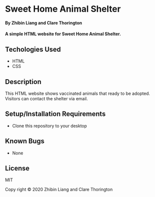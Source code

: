 # Sweet Home Animal Shelter

#### By Zhibin Liang and Clare Thorington

#### A simple HTML website for Sweet Home Animal Shelter.

## Techologies Used

* HTML
* CSS

## Description

This HTML website shows vaccinated animals that ready to be adopted. Visitors can contact the shelter via email.

## Setup/Installation Requirements

* Clone this repository to your desktop

## Known Bugs

* None

## License 
MIT

Copy right &copy; 2020 Zhibin Liang and Clare Thorington